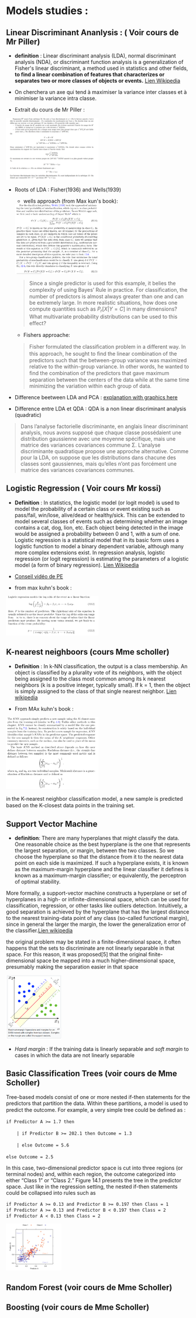 # Models studies : 

## Linear Discriminant Ananlysis : ( Voir cours de Mr Piller)

- **definition** : Linear discriminant analysis (LDA), normal discriminant analysis (NDA), or discriminant function analysis is a generalization of Fisher's linear discriminant, a method used in statistics and other fields, **to find a linear combination of features that characterizes or separates two or more classes of objects or events.** [Lien Wikipedia](https://en.wikipedia.org/wiki/Linear_discriminant_analysis)

- On cherchera un axe qui tend à maximiser la variance inter classes et à minimiser la variance intra classe.

- Extrait du cours de Mr Piller :

<img src="img/FDA1.png" width="50%" height="50%">

- Roots of LDA : Fisher(1936) and Wells(1939)

    * wells approach (from Max kun's book):

    <img src="img/WelchApproach.png" width="50%" height="50%">

    > Since a single predictor is used for this example, it belies the complexity of
    using Bayes’ Rule in practice. For classiﬁcation, the number of predictors is
    almost always greater than one and can be extremely large. In more realistic
    situations, how does one compute quantities such as $P_r[X | Y = C ]$ in many
    dimensions? What multivariate probability distributions can be used to this eﬀect?
    
    * Fishers approache:

    > Fisher formulated the classiﬁcation problem in a diﬀerent way. In this approach, he sought to ﬁnd the linear combination of the predictors such that the between-group variance was maximized relative to the within-group variance. In other words, he wanted to ﬁnd the combination of the predictors that gave maximum separation between the centers of the data while at the same time minimizing the variation within each group of data.

- Difference beetween LDA and PCA : [explanation with graphics here](https://sebastianraschka.com/faq/docs/lda-vs-pca.html)

- Difference entre LDA et QDA : QDA is a non linear discriminant analysis (quadratic)

> Dans l’analyse factorielle discriminante, en anglais linear discriminant analysis, nous avons supposé que chaque classe possédaient une distribution gaussienne avec une moyenne spécifique, mais une matrice des variances covariances commune Σ. L’analyse discriminante quadratique propose une approche alternative. Comme pour la LDA, on suppose que les distributions dans chacune des classes sont gaussiennes, mais qu’elles n’ont pas forcément une matrice des variances covariances communes.

## Logistic Regression ( Voir cours Mr kossi)

- **Definition** : In statistics, the logistic model (or logit model) is used to model the probability of a certain class or event existing such as pass/fail, win/lose, alive/dead or healthy/sick. This can be extended to model several classes of events such as determining whether an image contains a cat, dog, lion, etc. Each object being detected in the image would be assigned a probability between 0 and 1, with a sum of one. Logistic regression is a statistical model that in its basic form uses a logistic function to model a binary dependent variable, although many more complex extensions exist. In regression analysis, logistic regression (or logit regression) is estimating the parameters of a logistic model (a form of binary regression). [Lien Wikipedia](https://en.wikipedia.org/wiki/Logistic_regression#:~:text=Logistic%20regression%20is%20a%20statistical,a%20form%20of%20binary%20regression)

- [Conseil vidéo de PE](https://www.youtube.com/watch?v=9zw76PT3tzs)

- from max kuhn's book :

<img src="img/log.png" width="50%" height="50%">

## K-nearest neighboors (cours Mme scholler)

- **Definition** : In k-NN classification, the output is a class membership. An object is classified by a plurality vote of its neighbors, with the object being assigned to the class most common among its k nearest neighbors (k is a positive integer, typically small). If k = 1, then the object is simply assigned to the class of that single nearest neighbor. [Lien wikipedia](https://en.wikipedia.org/wiki/K-nearest_neighbors_algorithm)

- From MAx kuhn's book :

<img src="img/KNN.png" width="50%" height="50%">

in the K-nearest neighbor classiﬁcation model, a new sample is predicted based on the K-closest data points in the training set. 

## Support Vector Machine

 - **definition**: There are many hyperplanes that might classify the data. One reasonable choice as the best hyperplane is the one that represents the largest separation, or margin, between the two classes. So we choose the hyperplane so that the distance from it to the nearest data point on each side is maximized. If such a hyperplane exists, it is known as the maximum-margin hyperplane and the linear classifier it defines is known as a maximum-margin classifier; or equivalently, the perceptron of optimal stability.
 
 More formally, a support-vector machine constructs a hyperplane or set of hyperplanes in a high- or infinite-dimensional space, which can be used for classification, regression, or other tasks like outliers detection. Intuitively, a good separation is achieved by the hyperplane that has the largest distance to the nearest training-data point of any class (so-called functional margin), since in general the larger the margin, the lower the generalization error of the classifier.[Lien wikipedia](https://en.wikipedia.org/wiki/Support-vector_machine)

 the original problem may be stated in a finite-dimensional space, it often happens that the sets to discriminate are not linearly separable in that space. For this reason, it was proposed[5] that the original finite-dimensional space be mapped into a much higher-dimensional space, presumably making the separation easier in that space

<img src="img/svm.png" width="30%" height="30%">

- *Hard margin* : If the training data is linearly separable and *soft margin* to cases in which the data are not linearly separable

## Basic Classification Trees (voir cours de Mme Scholler)

Tree-based models consist of one or more nested if-then statements for the predictors that partition the data. Within these partitions, a model is used to predict the outcome. For example, a very simple tree could be deﬁned as :

    if Predictor A >= 1.7 then

        | if Predictor B >= 202.1 then Outcome = 1.3

        | else Outcome = 5.6

    else Outcome = 2.5

In this case, two-dimensional predictor space is cut into three regions (or terminal nodes) and, within each region, the outcome categorized into either “Class 1” or “Class 2.” Figure 14.1 presents the tree in the predictor space. Just like in the regression setting, the nested if-then statements could be collapsed into rules such as

    if Predictor A >= 0.13 and Predictor B >= 0.197 then Class = 1
    if Predictor A >= 0.13 and Predictor B < 0.197 then Class = 2
    if Predictor A < 0.13 then Class = 2

<img src="img/tree.png" width="30%" height="30%">

## Random Forest (voir cours de Mme Scholler)

## Boosting (voir cours de Mme Scholler)

